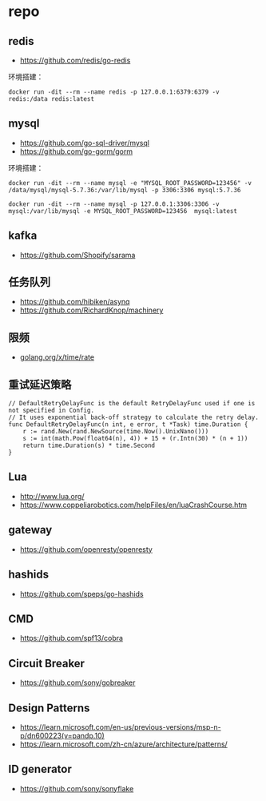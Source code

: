 # repo

## redis
- https://github.com/redis/go-redis

环境搭建：
```shell
docker run -dit --rm --name redis -p 127.0.0.1:6379:6379 -v redis:/data redis:latest
```

## mysql
- https://github.com/go-sql-driver/mysql
- https://github.com/go-gorm/gorm

环境搭建：
```shell
docker run -dit --rm --name mysql -e "MYSQL_ROOT_PASSWORD=123456" -v /data/mysql/mysql-5.7.36:/var/lib/mysql -p 3306:3306 mysql:5.7.36

docker run -dit --rm --name mysql -p 127.0.0.1:3306:3306 -v mysql:/var/lib/mysql -e MYSQL_ROOT_PASSWORD=123456  mysql:latest
```

## kafka
- https://github.com/Shopify/sarama

## 任务队列
- https://github.com/hibiken/asynq
- https://github.com/RichardKnop/machinery

## 限频
- [golang.org/x/time/rate](https://pkg.go.dev/golang.org/x/time/rate)


## 重试延迟策略
```golang
// DefaultRetryDelayFunc is the default RetryDelayFunc used if one is not specified in Config.
// It uses exponential back-off strategy to calculate the retry delay.
func DefaultRetryDelayFunc(n int, e error, t *Task) time.Duration {
	r := rand.New(rand.NewSource(time.Now().UnixNano()))
	s := int(math.Pow(float64(n), 4)) + 15 + (r.Intn(30) * (n + 1))
	return time.Duration(s) * time.Second
}
```

## Lua
- http://www.lua.org/
- https://www.coppeliarobotics.com/helpFiles/en/luaCrashCourse.htm

## gateway
- https://github.com/openresty/openresty

## hashids
- https://github.com/speps/go-hashids

## CMD
- https://github.com/spf13/cobra

## Circuit Breaker
- https://github.com/sony/gobreaker

## Design Patterns
- https://learn.microsoft.com/en-us/previous-versions/msp-n-p/dn600223(v=pandp.10)
- https://learn.microsoft.com/zh-cn/azure/architecture/patterns/

## ID generator
- https://github.com/sony/sonyflake
